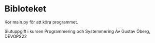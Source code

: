# Bibloteket

Kör main.py för att köra programmet.

Slutuppgift i kursen Programmering och Systemmering
Av Gustav Öberg, DEVOPS22